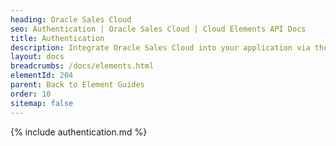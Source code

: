 ```yaml
---
heading: Oracle Sales Cloud
seo: Authentication | Oracle Sales Cloud | Cloud Elements API Docs
title: Authentication
description: Integrate Oracle Sales Cloud into your application via the Cloud Elements APIs.
layout: docs
breadcrumbs: /docs/elements.html
elementId: 204
parent: Back to Element Guides
order: 10
sitemap: false
---
```


{% include authentication.md %}
